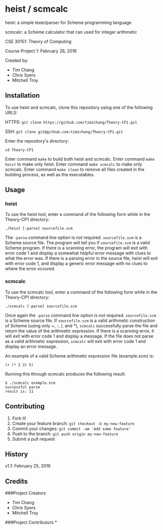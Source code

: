 # heist  /  scmcalc
heist: a simple lexer/parser for Scheme programming language

scmcalc: a Scheme calculator that can used for integer arithmetic 

CSE 30151: Theory of Computing

Course Project 1: February 26, 2016

Created by:
* Tim Chang
* Chris Syers
* Mitchell Troy

## Installation
To use heist and scmcalc, clone this repository using one of the following URLS:

HTTPS: `git clone https://github.com/timzchang/Theory-CP1.git`

SSH: `git clone git@github.com:timzchang/Theory-CP1.git`

Enter the repository's directory:

`cd Theory-CP1`

Enter command `make` to build both heist and scmcalc. Enter command `make heist` to make only heist. Enter command `make scmcalc` to make only scmcalc. Enter command `make clean` to remove all files created in the building process, as well as the executables.

## Usage
### heist
To use the heist tool, enter a command of the following form while in the Theory-CP1 directory:

`./heist [-parse] sourcefile.scm`

The `-parse` command line option is not required. `sourcefile.scm` is a Scheme source file. The program will tell you if `sourcefile.scm` is a valid Scheme program. If there is a scanning error, the program will exit with error code 1 and display a somewhat helpful error message with clues to what the error was. If there is a parsing error in the source file, heist will exit with error code 1, and display a generic error message with no clues to where the error occured.
### scmcalc
To use the scmcalc tool, enter a command of the following form while in the Theory-CP1 directory:

`./scmcalc [-parse] sourcefile.scm`

Once again the `-parse` command line option is not required. `sourcefile.scm` is a Scheme source file. If `sourcefile.scm` is a valid arithmetic construction of Scheme (using only +, -, /, and *), `scmcalc` successfully parse the file and return the value of the arithmetic expression. If there is a scanning error, it will exit with error code 1 and display a message. If the file does not parse as a valid arithmetic expression, `scmcalc` will exit with error code 1 and display an error message.

An example of a valid Scheme arithmetic expression file (example.scm) is:

`(+ (* 2 3) 5)`

Running this through scmcalc produces the following result:

    $ ./scmcalc example.scm
    successful parse
    result is: 11


## Contributing
1. Fork it!
2. Create your feature branch: `git checkout -b my-new-feature`
3. Commit your changes: `git commit -am 'Add some feature'`
4. Push to the branch: `git push origin my-new-feature`
5. Submit a pull request

## History

v1.1: February 25, 2016

## Credits

###Project Creators
* Tim Chang
* Chris Syers
* Mitchell Troy

###Project Contributors
* 

